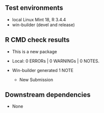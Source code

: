 ## Test environments

* local Linux Mint 18, R 3.4.4
* win-builder (devel and release)

## R CMD check results

* This is a new package
* Local: 0 ERRORs | 0 WARNINGs | 0 NOTES.
    
* Win-builder generated 1 NOTE

    * New Submission


## Downstream dependencies

* None